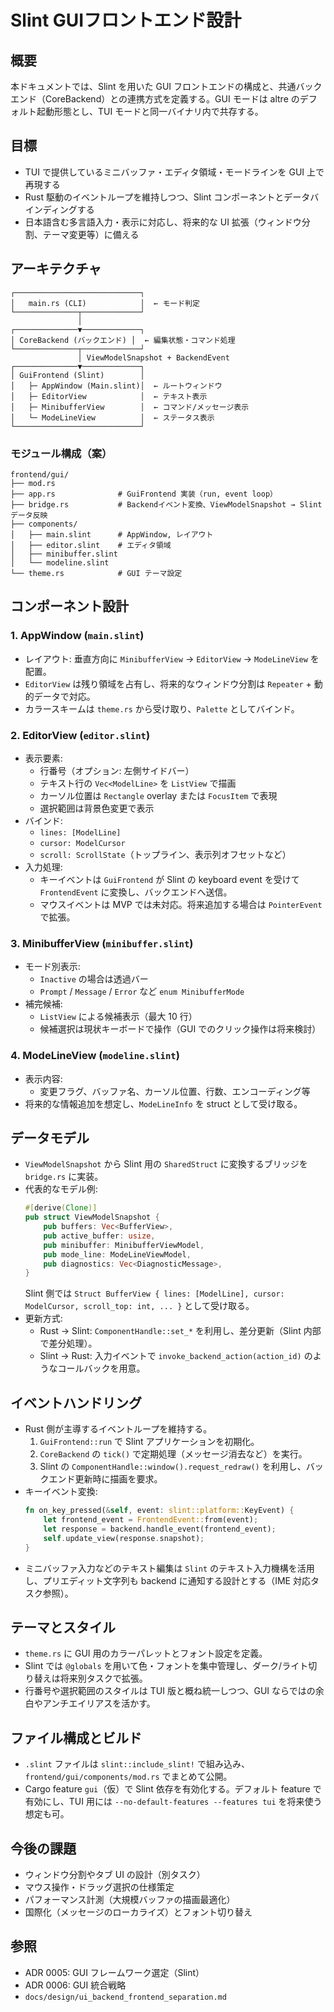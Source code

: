 # Slint GUIフロントエンド設計

## 概要
本ドキュメントでは、Slint を用いた GUI フロントエンドの構成と、共通バックエンド（CoreBackend）との連携方式を定義する。GUI モードは altre のデフォルト起動形態とし、TUI モードと同一バイナリ内で共存する。

## 目標
- TUI で提供しているミニバッファ・エディタ領域・モードラインを GUI 上で再現する
- Rust 駆動のイベントループを維持しつつ、Slint コンポーネントとデータバインディングする
- 日本語含む多言語入力・表示に対応し、将来的な UI 拡張（ウィンドウ分割、テーマ変更等）に備える

## アーキテクチャ
```
┌────────────────────────────┐
│   main.rs (CLI)            │  ← モード判定
└──────────────┬─────────────┘
               │
┌──────────────▼─────────────┐
│ CoreBackend (バックエンド) │  ← 編集状態・コマンド処理
└──────────────┬─────────────┘
               │ ViewModelSnapshot + BackendEvent
┌──────────────▼─────────────┐
│ GuiFrontend (Slint)        │
│   ├─ AppWindow (Main.slint)│  ← ルートウィンドウ
│   ├─ EditorView            │  ← テキスト表示
│   ├─ MinibufferView        │  ← コマンド/メッセージ表示
│   └─ ModeLineView          │  ← ステータス表示
└────────────────────────────┘
```

### モジュール構成（案）
```
frontend/gui/
├── mod.rs
├── app.rs              # GuiFrontend 実装（run, event loop）
├── bridge.rs           # Backendイベント変換、ViewModelSnapshot → Slint データ反映
├── components/
│   ├── main.slint      # AppWindow, レイアウト
│   ├── editor.slint    # エディタ領域
│   ├── minibuffer.slint
│   └── modeline.slint
└── theme.rs            # GUI テーマ設定
```

## コンポーネント設計

### 1. AppWindow (`main.slint`)
- レイアウト: 垂直方向に `MinibufferView` → `EditorView` → `ModeLineView` を配置。
- `EditorView` は残り領域を占有し、将来的なウィンドウ分割は `Repeater` + 動的データで対応。
- カラースキームは `theme.rs` から受け取り、`Palette` としてバインド。

### 2. EditorView (`editor.slint`)
- 表示要素:
  - 行番号（オプション: 左側サイドバー）
  - テキスト行の `Vec<ModelLine>` を `ListView` で描画
  - カーソル位置は `Rectangle` overlay または `FocusItem` で表現
  - 選択範囲は背景色変更で表示
- バインド:
  - `lines: [ModelLine]`
  - `cursor: ModelCursor`
  - `scroll: ScrollState`（トップライン、表示列オフセットなど）
- 入力処理:
  - キーイベントは `GuiFrontend` が Slint の keyboard event を受けて `FrontendEvent` に変換し、バックエンドへ送信。
  - マウスイベントは MVP では未対応。将来追加する場合は `PointerEvent` で拡張。

### 3. MinibufferView (`minibuffer.slint`)
- モード別表示:
  - `Inactive` の場合は透過バー
  - `Prompt` / `Message` / `Error` など `enum MinibufferMode`
- 補完候補:
  - `ListView` による候補表示（最大 10 行）
  - 候補選択は現状キーボードで操作（GUI でのクリック操作は将来検討）

### 4. ModeLineView (`modeline.slint`)
- 表示内容:
  - 変更フラグ、バッファ名、カーソル位置、行数、エンコーディング等
- 将来的な情報追加を想定し、`ModeLineInfo` を struct として受け取る。

## データモデル
- `ViewModelSnapshot` から Slint 用の `SharedStruct` に変換するブリッジを `bridge.rs` に実装。
- 代表的なモデル例:
  ```rust
  #[derive(Clone)]
  pub struct ViewModelSnapshot {
      pub buffers: Vec<BufferView>,
      pub active_buffer: usize,
      pub minibuffer: MinibufferViewModel,
      pub mode_line: ModeLineViewModel,
      pub diagnostics: Vec<DiagnosticMessage>,
  }
  ```
  Slint 側では `Struct BufferView { lines: [ModelLine], cursor: ModelCursor, scroll_top: int, ... }` として受け取る。
- 更新方式:
  - Rust → Slint: `ComponentHandle::set_*` を利用し、差分更新（Slint 内部で差分処理）。
  - Slint → Rust: 入力イベントで `invoke_backend_action(action_id)` のようなコールバックを用意。

## イベントハンドリング
- Rust 側が主導するイベントループを維持する。
  1. `GuiFrontend::run` で Slint アプリケーションを初期化。
  2. `CoreBackend` の `tick()` で定期処理（メッセージ消去など）を実行。
  3. Slint の `ComponentHandle::window().request_redraw()` を利用し、バックエンド更新時に描画を要求。
- キーイベント変換:
  ```rust
  fn on_key_pressed(&self, event: slint::platform::KeyEvent) {
      let frontend_event = FrontendEvent::from(event);
      let response = backend.handle_event(frontend_event);
      self.update_view(response.snapshot);
  }
  ```
- ミニバッファ入力などのテキスト編集は `Slint` のテキスト入力機構を活用し、プリエディット文字列も backend に通知する設計とする（IME 対応タスク参照）。

## テーマとスタイル
- `theme.rs` に GUI 用のカラーパレットとフォント設定を定義。
- Slint では `@globals` を用いて色・フォントを集中管理し、ダーク/ライト切り替えは将来別タスクで拡張。
- 行番号や選択範囲のスタイルは TUI 版と概ね統一しつつ、GUI ならではの余白やアンチエイリアスを活かす。

## ファイル構成とビルド
- `.slint` ファイルは `slint::include_slint!` で組み込み、`frontend/gui/components/mod.rs` でまとめて公開。
- Cargo feature `gui`（仮）で Slint 依存を有効化する。デフォルト feature で有効にし、TUI 用には `--no-default-features --features tui` を将来使う想定も可。

## 今後の課題
- ウィンドウ分割やタブ UI の設計（別タスク）
- マウス操作・ドラッグ選択の仕様策定
- パフォーマンス計測（大規模バッファの描画最適化）
- 国際化（メッセージのローカライズ）とフォント切り替え

## 参照
- ADR 0005: GUI フレームワーク選定（Slint）
- ADR 0006: GUI 統合戦略
- `docs/design/ui_backend_frontend_separation.md`
